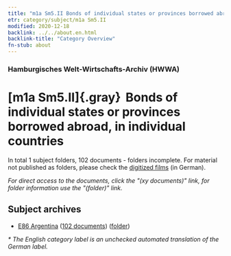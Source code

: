 ```yaml
---
title: "m1a Sm5.II Bonds of individual states or provinces borrowed abroad, in individual countries"
etr: category/subject/m1a Sm5.II
modified: 2020-12-18
backlink: ../../about.en.html
backlink-title: "Category Overview"
fn-stub: about
---
```


### Hamburgisches Welt-Wirtschafts-Archiv (HWWA)
# [m1a Sm5.II]{.gray}&#8201; Bonds of individual states or provinces borrowed abroad, in individual countries&#160; 





In total 1 subject folders, 102 documents - folders incomplete.
For material not published as folders, please check the [digitized films](/film/h1_sh) (in German).

_For direct access to the documents, click the "(xy documents)" link, for folder information use the "(folder)" link._

## Subject archives


- [E86 Argentina](../../../geo/about.en.html#E86) (<a href="https://dfg-viewer.de/show/?tx_dlf[id]=https://pm20.zbw.eu/mets/sh/1416xx/141692/1448xx/144847/public.mets.en.xml" target="_blank">102 documents</a>) ([folder](http://purl.org/pressemappe20/folder/sh/141692,144847))


_* The English category label is an unchecked automated translation of the German label._

